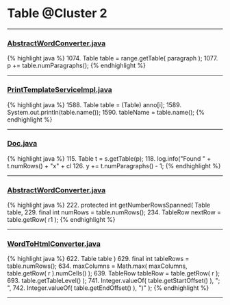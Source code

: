 # Table @Cluster 2

***

### [AbstractWordConverter.java](https://searchcode.com/codesearch/view/97383976/)
{% highlight java %}
1074. Table table = range.getTable( paragraph );
1077. p += table.numParagraphs();
{% endhighlight %}

***

### [PrintTemplateServiceImpl.java](https://searchcode.com/codesearch/view/94110212/)
{% highlight java %}
1588. Table table = (Table) anno[i];
1589. System.out.println(table.name());
1590. tableName = table.name();
{% endhighlight %}

***

### [Doc.java](https://searchcode.com/codesearch/view/17642935/)
{% highlight java %}
115. Table t = s.getTable(p);
118. log.info("Found " + t.numRows() + "x" + cl
126. y += t.numParagraphs() - 1;
{% endhighlight %}

***

### [AbstractWordConverter.java](https://searchcode.com/codesearch/view/97383976/)
{% highlight java %}
222. protected int getNumberRowsSpanned( Table table,
229.     final int numRows = table.numRows();
234.         TableRow nextRow = table.getRow( r1 );
{% endhighlight %}

***

### [WordToHtmlConverter.java](https://searchcode.com/codesearch/view/97383966/)
{% highlight java %}
622.     Table table )
629. final int tableRows = table.numRows();
634.     maxColumns = Math.max( maxColumns, table.getRow( r ).numCells() );
639.     TableRow tableRow = table.getRow( r );
693.                 table.getTableLevel() );
741.             Integer.valueOf( table.getStartOffset() ), "; ",
742.             Integer.valueOf( table.getEndOffset() ), ")" );
{% endhighlight %}

***

